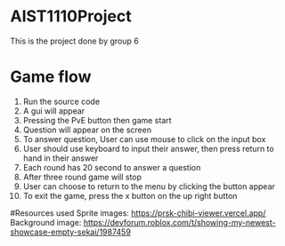# AIST1110Project
This is the project done by group 6

# Game flow
1. Run the source code
2. A gui will appear
3. Pressing the PvE button then game start
4. Question will appear on the screen
5. To answer question, User can use mouse to click on the input box
6. User should use keyboard to input their answer, then press return to hand in their answer
7. Each round has 20 second to answer a question
8. After three round game will stop
9. User can choose to return to the menu by clicking the button appear
10. To exit the game, press the x button on the up right button

#Resources used
Sprite images: https://prsk-chibi-viewer.vercel.app/
Background image: https://devforum.roblox.com/t/showing-my-newest-showcase-empty-sekai/1987459
